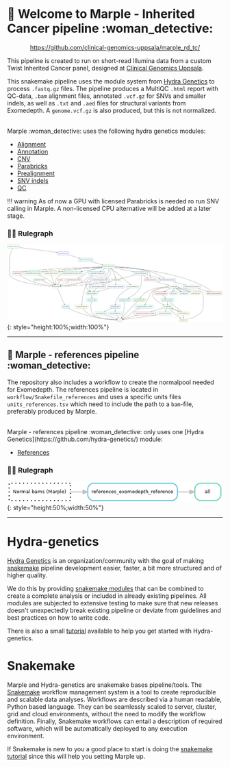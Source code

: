 # :snake: Welcome to Marple - Inherited Cancer pipeline :woman_detective:

<p align="center">
<a href="https://github.com/clinical-genomics-uppsala/marple_rd_tc/">https://github.com/clinical-genomics-uppsala/marple_rd_tc/</a>
</p>

This pipeline is created to run on short-read Illumina data from a custom Twist Inherited Cancer panel, designed at [Clinical Genomics Uppsala](https://www.scilifelab.se/units/clinical-genomics-uppsala/#https://www.cgu.igp.uu.se).

This snakemake pipeline uses the module system from [Hydra Genetics](https://github.com/hydra-genetics/) to process `.fastq.gz` files. The pipeline produces a MultiQC `.html` report with QC-data, `.bam` alignment files, annotated `.vcf.gz` for SNVs and smaller indels, as well as `.txt` and `.aed` files for structural variants from Exomedepth. A `genome.vcf.gz` is also produced, but this is not normalized.

<br />
Marple :woman_detective: uses the following hydra genetics modules:

- [Alignment](https://github.com/hydra-genetics/alignment/tree/v0.4.0)
- [Annotation](https://github.com/hydra-genetics/annotation/tree/v0.3.0)
- [CNV](https://github.com/hydra-genetics/cnv_sv/tree/78f270c)
- [Parabricks](https://github.com/hydra-genetics/parabricks/tree/v1.1.0)
- [Prealignment](https://github.com/hydra-genetics/prealignment/tree/v1.0.0)
- [SNV indels](https://github.com/hydra-genetics/snv_indels/tree/v0.5.0)
- [QC](https://github.com/hydra-genetics/qc/tree/ca947b1)

!!! warning
    As of now a GPU with licensed Parabricks is needed ro run SNV calling in Marple. A non-licensed CPU alternative will be added at a later stage.


### :judge: Rulegraph 
![dag plot](includes/images/rulegraph.svg){: style="height:100%;width:100%"}

---
## :snake: Marple - references pipeline :woman_detective:
The repository also includes a workflow to create the normalpool needed for Exomedepth. The references pipeline is located in `workflow/Snakefile_references` and uses a specific units files `units_references.tsv` which need to include the path to a `bam`-file, preferably produced by Marple.

<br />
Marple - references pipeline :woman_detective: only uses one [Hydra Genetics](https://github.com/hydra-genetics/) module:

- [References](https://github.com/hydra-genetics/references/tree/907d302)

### :judge: Rulegraph

![dag plot](includes/images/rulegraph_ref.png){: style="height:50%;width:50%"}

---
# Hydra-genetics

[Hydra Genetics](https://github.com/hydra-genetics/) is an organization/community with the goal of making [snakemake](https://snakemake.readthedocs.io/en/stable/index.html) pipeline development easier, faster, a bit more structured and of higher quality.

We do this by providing [snakemake modules](https://snakemake.readthedocs.io/en/stable/snakefiles/modularization.html#modules) that can be combined to create a complete analysis or included in already existing pipelines. All modules are subjected to extensive testing to make sure that new releases doesn't unexpectedly break existing pipeline or deviate from guidelines and best practices on how to write code.

There is also a small [tutorial](https://hydra-genetics.readthedocs.io/en/latest/simple_pipeline/) available to help you get started with Hydra-genetics.

# Snakemake
Marple and Hydra-genetics are snakemake bases pipeline/tools. The [Snakemake](https://snakemake.readthedocs.io/en/stable/index.html) workflow management system is a tool to create reproducible and scalable data analyses. Workflows are described via a human readable, Python based language. They can be seamlessly scaled to server, cluster, grid and cloud environments, without the need to modify the workflow definition. Finally, Snakemake workflows can entail a description of required software, which will be automatically deployed to any execution environment. 

If Snakemake is new to you a good place to start is doing the [snakemake tutorial](https://snakemake.readthedocs.io/en/stable/tutorial/tutorial.html) since this will help you setting Marple up.

